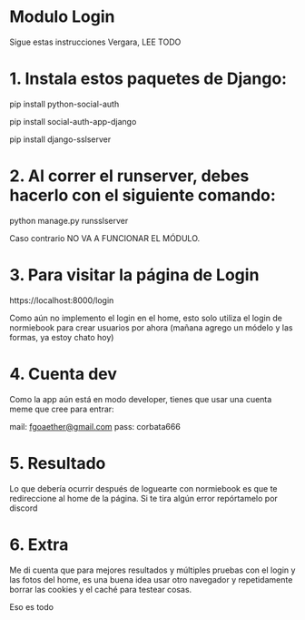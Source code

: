 # Modulo Login

Sigue estas instrucciones Vergara, LEE TODO

# 1. Instala estos paquetes de Django:

pip install python-social-auth

pip install social-auth-app-django

pip install django-sslserver

# 2. Al correr el runserver, debes hacerlo con el siguiente comando:

python manage.py runsslserver

Caso contrario NO VA A FUNCIONAR EL MÓDULO.

# 3. Para visitar la página de Login

https://localhost:8000/login

Como aún no implemento el login en el home, esto solo utiliza el login de normiebook para crear usuarios por ahora (mañana agrego un módelo y las formas, ya estoy chato hoy)

# 4. Cuenta dev

Como la app aún está en modo developer, tienes que usar una cuenta meme que cree para entrar:

mail: fgoaether@gmail.com
pass: corbata666

# 5. Resultado

Lo que debería ocurrir después de loguearte con normiebook es que te redireccione al home de la página. Si te tira algún error repórtamelo por discord

# 6. Extra

Me di cuenta que para mejores resultados y múltiples pruebas con el login y las fotos del home, es una buena idea usar otro navegador y repetidamente borrar las cookies y el caché para testear cosas.

Eso es todo
